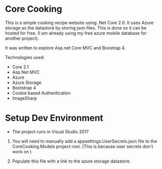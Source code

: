 # Core Cooking

This is a simple cooking recipe website using .Net Core 2.0. It uses Azure storage as the datastore by storing json files. This is done so it can be hosted for free. (I am already using my free azure mobile database for another project).

It was written to explore Asp.net Core MVC and Boostrap 4.

Technologies used:
- Core 2.1 
- Asp.Net MVC 
- Azure
- Azure Storage
- Bootstrap 4
- Cookie based Authentication
- ImageSharp

# Setup Dev Environment
* The project runs in Visual Studio 2017
1. You will need to manually add a appsettings.UserSecrets.json file to the CoreCooking.Models project root.
  (This is because user secrets don't work on )

2. Populate this file with a link to the azure storage datastore.
